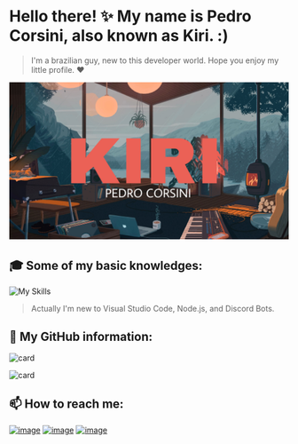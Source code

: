 # Hello there! ✨ My name is Pedro Corsini, also known as Kiri. :)

> I'm a brazilian guy, new to this developer world. Hope you enjoy my little profile. ❤️

<img src="background.jpg" min-width="200px" max-width="700px" width="700px" alt="background">

## 🎓 Some of my basic knowledges:

![My Skills](https://skillicons.dev/icons?i=vscode,js,nodejs,ps,discord,bots)

> Actually I'm new to Visual Studio Code, Node.js, and Discord Bots.

## 📜 My GitHub information:

![card](https://github-readme-stats.vercel.app/api?username=pedrocorsini&theme=dark&show_icons=true)

![card](https://github-readme-stats.vercel.app/api/pin/?username=pedrocorsini&repo=corsinhabot&theme=dark)

## 📫 How to reach me: 
[![image](https://img.shields.io/badge/Instagram-E4405F?style=for-the-badge&logo=instagram&logoColor=white)](https://www.instagram.com/pedro.corsini)
[![image](https://img.shields.io/badge/YouTube-FF0000?style=for-the-badge&logo=youtube&logoColor=white)](https://www.youtube.com/@pedrocorsini)
[![image](https://img.shields.io/badge/Twitter-1DA1F2?style=for-the-badge&logo=twitter&logoColor=white)](https://www.twiiter.com/corsinipedro)

<!--
**pedrocorsini/pedrocorsini** is a ✨ _special_ ✨ repository because its `README.md` (this file) appears on your GitHub profile.

Here are some ideas to get you started:

- 🔭 I’m currently working on ...
- 🌱 I’m currently learning ...
- 👯 I’m looking to collaborate on ...
- 🤔 I’m looking for help with ...
- 💬 Ask me about ...
- 📫 How to reach me: ...
- 😄 Pronouns: ...
- ⚡ Fun fact: ...
-->
